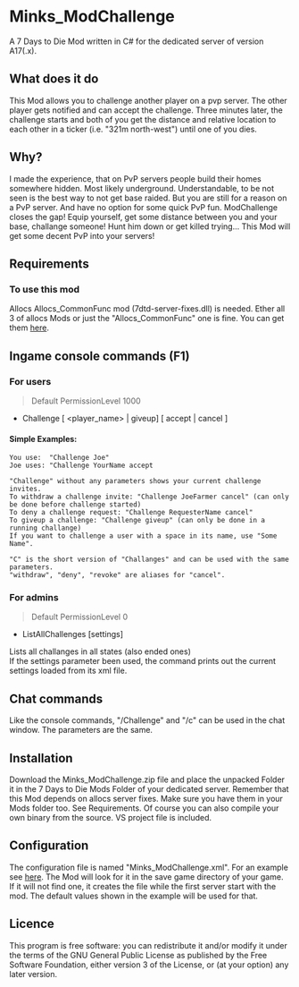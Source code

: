 ﻿# Minks_ModChallenge
A 7 Days to Die Mod written in C# for the dedicated server of version A17(.x).

## What does it do
This Mod allows you to challenge another player on a pvp server. The other player gets notified and can accept the challenge. Three minutes later, the challenge starts and both of you get the distance and relative location to each other in a ticker (i.e. "321m north-west") until one of you dies.

## Why?
I made the experience, that on PvP servers people build their homes somewhere hidden. Most likely underground. Understandable, to be not seen is the best way to not get base raided. But you are still for a reason on a PvP server. And have no option for some quick PvP fun.
ModChallenge closes the gap! Equip yourself, get some distance between you and your base, challange someone! Hunt him down or get killed trying... This Mod will get some decent PvP into your servers!


## Requirements
### To use this mod
Allocs Allocs_CommonFunc mod (7dtd-server-fixes.dll) is needed. Ether all 3 of allocs Mods or just the "Allocs_CommonFunc" one is fine.
You can get them [here](https://7dtd.illy.bz/wiki/Server%20fixes "https://7dtd.illy.bz/wiki/Server%20fixes").

## Ingame console commands (F1)
### For users
> Default PermissionLevel 1000
* Challenge [ <player_name> | giveup]  [ accept | cancel ] 

#### Simple Examples:
    You use:  "Challenge Joe"
    Joe uses: "Challenge YourName accept

    "Challenge" without any parameters shows your current challenge invites.
    To withdraw a challenge invite: "Challenge JoeFarmer cancel" (can only be done before challenge started)
    To deny a challenge request: "Challenge RequesterName cancel"
    To giveup a challenge: "Challenge giveup" (can only be done in a running challange)
    If you want to challenge a user with a space in its name, use "Some Name".

    "C" is the short version of "Challanges" and can be used with the same parameters.
    "withdraw", "deny", "revoke" are aliases for "cancel".

### For admins
> Default PermissionLevel 0
* ListAllChallenges [settings]  

Lists all challanges in all states (also ended ones)  
If the settings parameter been used, the command prints out the current settings loaded from its xml file.

## Chat commands
Like the console commands, "/Challenge" and "/c" can be used in the chat window.
The parameters are the same.

## Installation
Download the Minks_ModChallenge.zip file and place the unpacked Folder it in the 7 Days to Die Mods Folder of your dedicated server.
Remember that this Mod depends on allocs server fixes. Make sure you have them in your Mods folder too. See Requirements.
Of course you can also compile your own binary from the source. VS project file is included.


## Configuration
The configuration file is named "Minks_ModChallenge.xml". For an example see [here](https://github.com/Mink80/Minks7daysMods/blob/master/Minks_ModChallenge/Minks_ModChallenge.xml "Minks_ModChallenge/Minks_ModChallenge.xml").
The Mod will look for it in the save game directory of your game. If it will not find one, it creates the file while the first server start with the mod. The default values shown in the example will be used for that.


## Licence
This program is free software: you can redistribute it and/or modify it under the terms of the GNU General Public License as published by the Free Software Foundation, either version 3 of the License, or (at your option) any later version.
